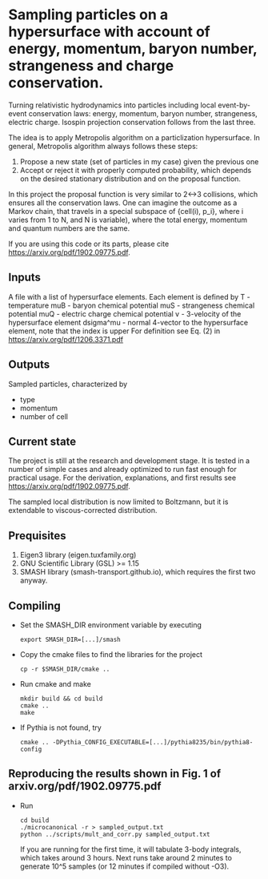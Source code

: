 # Sampling particles on a hypersurface with account of energy, momentum, baryon number, strangeness and charge conservation.

Turning relativistic hydrodynamics into
particles including local event-by-event conservation laws: energy, momentum, baryon number,
strangeness, electric charge. Isospin projection conservation follows from the
last three.

The idea is to apply Metropolis algorithm on a particlization hypersurface.
In general, Metropolis algorithm always follows these steps:
1. Propose a new state (set of particles in my case) given the previous one
2. Accept or reject it with properly computed probability, which depends
   on the desired stationary distribution and on the proposal function.

In this project the proposal function is very similar to 2<->3 collisions,
which ensures all the conservation laws. One can imagine the outcome as a Markov chain,
that travels in a special subspace of {cell(i), p_i}, where i varies from 1 to N, and N
is variable), where the total energy, momentum and quantum numbers are the same.

If you are using this code or its parts, please cite https://arxiv.org/pdf/1902.09775.pdf.

## Inputs

A file with a list of hypersurface elements. Each element is defined by
T    - temperature
muB  - baryon chemical potential
muS  - strangeness chemical potential
muQ  - electric charge chemical potential
v    - 3-velocity of the hypersurface element
dsigma^mu - normal 4-vector to the hypersurface element, note that the index is upper
       For definition see Eq. (2) in https://arxiv.org/pdf/1206.3371.pdf

## Outputs

Sampled particles, characterized by
- type
- momentum
- number of cell

## Current state

The project is still at the research and development stage. It
is tested in a number of simple cases and already optimized to run fast enough
for practical usage. For the derivation, explanations, and first results see
https://arxiv.org/pdf/1902.09775.pdf.

The sampled local distribution is now limited to Boltzmann, but it is extendable
to viscous-corrected distribution.


## Prequisites

1. Eigen3 library (eigen.tuxfamily.org)
2. GNU Scientific Library (GSL) >= 1.15
3. SMASH library (smash-transport.github.io), which requires the first two anyway.

## Compiling

- Set the SMASH_DIR environment variable by executing

      export SMASH_DIR=[...]/smash

- Copy the cmake files to find the libraries for the project

      cp -r $SMASH_DIR/cmake ..

- Run cmake and make

      mkdir build && cd build
      cmake ..
      make

- If Pythia is not found, try

      cmake .. -DPythia_CONFIG_EXECUTABLE=[...]/pythia8235/bin/pythia8-config

## Reproducing the results shown in Fig. 1 of arxiv.org/pdf/1902.09775.pdf

- Run

      cd build
      ./microcanonical -r > sampled_output.txt
      python ../scripts/mult_and_corr.py sampled_output.txt

  If you are running for the first time, it will tabulate 3-body integrals,
  which takes around 3 hours. Next runs take around 2 minutes to generate
  10^5 samples (or 12 minutes if compiled without -O3).
